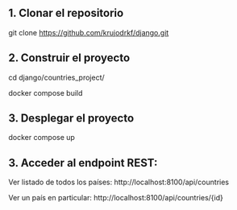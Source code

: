 ## 1. Clonar el repositorio

git clone https://github.com/krujodrkf/django.git

## 2.  Construir el proyecto

cd django/countries_project/

docker compose build


## 3.  Desplegar el proyecto

docker compose up

## 3. Acceder al endpoint REST:

Ver listado de todos los países: http://localhost:8100/api/countries

Ver un país en particular: http://localhost:8100/api/countries/{id}
 